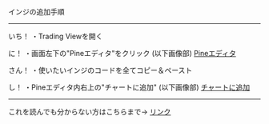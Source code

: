 
インジの追加手順

----------------------------------------------------------------------------------------------------------

いち！
・Trading Viewを開く

に！
・画面左下の"Pineエディタ"をクリック (以下画像部)
[Pineエディタ](https://github.com/user-attachments/assets/4d97eb5a-90b0-4306-ac1a-10735f5c675d)

さん！
・使いたいインジのコードを全てコピー＆ペースト

し！
・Pineエディタ内右上の"チャートに追加" (以下画像部)
[チャートに追加](https://github.com/user-attachments/assets/78a95d8a-4789-463f-8126-2b1cad1402c5)

----------------------------------------------------------------------------------------------------------

これを読んでも分からない方はこちらまで→ [リンク](https://tokyo-neurological-center.com/)
